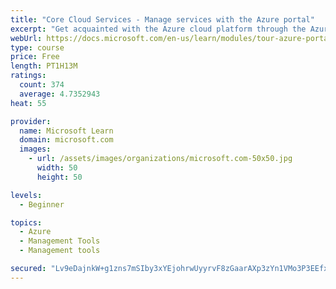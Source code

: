 ```yaml
---
title: "Core Cloud Services - Manage services with the Azure portal"
excerpt: "Get acquainted with the Azure cloud platform through the Azure portal, where you create and manage all of your Azure resources."
webUrl: https://docs.microsoft.com/en-us/learn/modules/tour-azure-portal/
type: course
price: Free
length: PT1H13M
ratings:
  count: 374
  average: 4.7352943
heat: 55

provider:
  name: Microsoft Learn
  domain: microsoft.com
  images:
    - url: /assets/images/organizations/microsoft.com-50x50.jpg
      width: 50
      height: 50

levels:
  - Beginner

topics:
  - Azure
  - Management Tools
  - Management tools

secured: "Lv9eDajnkW+g1zns7mSIby3xYEjohrwUyyrvF8zGaarAXp3zYn1VMo3P3EEfxlUL6MJAqd0u5IcHSBcdnFOSsOKkfmZ3hEn5UkCQTByK/IWgcyqu44u0VNBPFrLMv0H5e9icLmRmHO2AdxTxyJmE+YA1wB5XzTc83hjp0yfVJVyxNp1/g3RxFGHcLLh4tR8MlqhXwjYDcPAcMbh5mbCDX1U+bAxVl7Lo5Ht2t3BvdFVvbHZUNiA2+nRELOsShaydNDwI8mlS6OnK9fx8epFOCEhCQjE4x/KMHgTyByvCpzaNZbLAu6DG/8Nxt9QzmI9rGtZwhDSMPJQvxVamBe+e8fZba7UVQY1KGAUkm4UANI/V72ksWm018mlsvzRcfqEXfZZNsI2DPWZVMYpNVD5sCJotywMpXNPZ0m1G+Xk2aCE=;zLb9NH4jM88HAmj2aXAwXg=="
---
```


